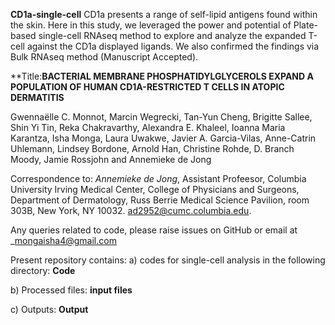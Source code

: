 **CD1a-single-cell**
CD1a presents a range of self-lipid antigens found within the skin. Here in this study, we leveraged the power and potential of Plate-based single-cell RNAseq method to explore and analyze the expanded T-cell against the CD1a displayed ligands. We also confirmed the findings via Bulk RNAseq method (Manuscript Accepted).

**Title:**BACTERIAL MEMBRANE PHOSPHATIDYLGLYCEROLS EXPAND A POPULATION OF HUMAN CD1A-RESTRICTED T CELLS IN ATOPIC DERMATITIS**

Gwennaëlle C. Monnot, Marcin Wegrecki, Tan-Yun Cheng, Brigitte Sallee, Shin Yi Tin, Reka Chakravarthy,  Alexandra E. Khaleel, Ioanna Maria Karantza, Isha Monga, Laura Uwakwe, Javier A. Garcia-Vilas, Anne-Catrin Uhlemann, Lindsey Bordone, Arnold Han, Christine Rohde, D. Branch Moody, Jamie Rossjohn and Annemieke de Jong

Correspondence to: *Annemieke de Jong*, Assistant Profeesor, Columbia University Irving Medical Center, College of Physicians and Surgeons, Department of Dermatology, Russ Berrie Medical Science Pavilion, room 303B, New York, NY 10032. <ad2952@cumc.columbia.edu>.


Any queries related to code, please raise issues on GitHub or email at _<mongaisha4@gmail.com>


Present repository contains:
a) codes for single-cell analysis in the following directory: **Code**

b) Processed files: **input files**

c) Outputs: **Output**
